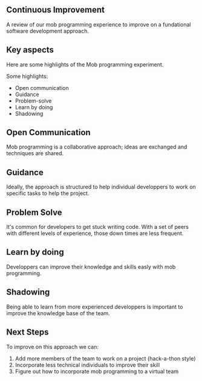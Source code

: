 ## Continuous Improvement
A review of our mob programming experience to improve on a fundational software development approach.



## Key aspects

Here are some highlights of the Mob programming experiment. 

Some highlights: 
  - Open communication
  - Guidance
  - Problem-solve
  - Learn by doing
  - Shadowing



## Open Communication

Mob programming is a collaborative approach; ideas are exchanged and techniques are shared.



## Guidance

Ideally, the approach is structured to help individual developpers to work on specific tasks to help the project.



## Problem Solve

It's common for developers to get stuck writing code. With a set of peers with different levels of experience, those down times are less frequent.



## Learn by doing

Developpers can improve their knowledge and skills easly with mob programming.



## Shadowing

Being able to learn from more experienced developpers is important to improve the knowledge base of the team.



## Next Steps

To improve on this approach we can: 

  1. Add more members of the team to work on a project (hack-a-thon style) 
  2. Incorporate less technical individuals to improve their skill
  3. Figure out how to incorporate mob programming to a virtual team
